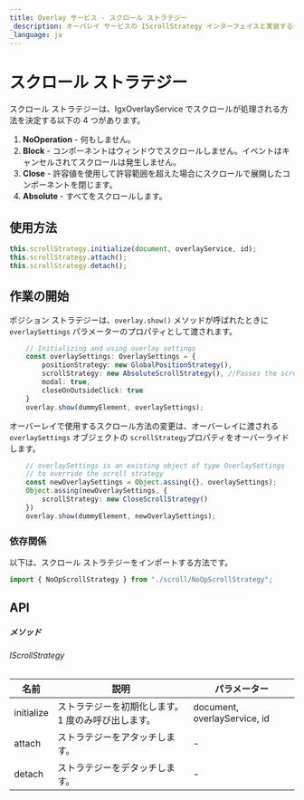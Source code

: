 ```yaml
---
title: Overlay サービス - スクロール ストラテジー
_description: オーバレイ サービスの IScrollStrategy インターフェイスと実装するクラスについての説明とその例です。
_language: ja
---
```


# スクロール ストラテジー

スクロール ストラテジーは、IgxOverlayService でスクロールが処理される方法を決定する以下の 4 つがあります。
1. **NoOperation** -  何もしません。
2. **Block** - コンポーネントはウィンドウでスクロールしません。イベントはキャンセルされてスクロールは発生しません。
3. **Close** - 許容値を使用して許容範囲を超えた場合にスクロールで展開したコンポーネントを閉じます。
4. **Absolute** - すべてをスクロールします。

## 使用方法

```typescript
this.scrollStrategy.initialize(document, overlayService, id);
this.scrollStrategy.attach();
this.scrollStrategy.detach();
```

## 作業の開始
ポジション ストラテジーは、`overlay.show()` メソッドが呼ばれたときに `overlaySettings` パラメーターのプロパティとして渡されます。
```typescript
    // Initializing and using overlay settings
    const overlaySettings: OverlaySettings = {
        positionStrategy: new GlobalPositionStrategy(),
        scrollStrategy: new AbsoluteScrollStrategy(), //Passes the scroll strategy
        modal: true,
        closeOnOutsideClick: true
    }
    overlay.show(dummyElement, overlaySettings); 
``` 
オーバーレイで使用するスクロール方法の変更は、オーバーレイに渡される `overlaySettings` オブジェクトの `scrollStrategy`プロパティをオーバーライドします。
```typescript
    // overlaySettings is an existing object of type OverlaySettings
    // to override the scroll strategy
    const newOverlaySettings = Object.assing({}, overlaySettings);
    Object.assing(newOverlaySettings, {
        scrollStrategy: new CloseScrollStrategy()
    })
    overlay.show(dummyElement, newOverlaySettings); 
```
### 依存関係

以下は、スクロール ストラテジーをインポートする方法です。

```typescript
import { NoOpScrollStrategy } from "./scroll/NoOpScrollStrategy";
```

## API

##### メソッド

###### IScrollStrategy

| 名前            | 説明                                                                     | パラメーター |
|-----------------|---------------------------------------------------------------------------------|------------|
|initialize       | ストラテジーを初期化します。1 度のみ呼び出します。                                  |document, overlayService, id|
|attach           | ストラテジーをアタッチします。                                                           |-           |
|detach           | ストラテジーをデタッチします。                                                         |-           |

